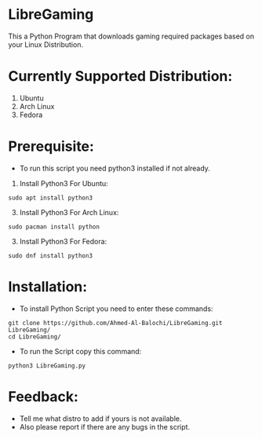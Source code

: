 # LibreGaming
This a Python Program that downloads gaming required packages based on your Linux Distribution.

# Currently Supported Distribution:
1. Ubuntu
2. Arch Linux
3. Fedora

# Prerequisite:
* To run this script you need python3 installed if not already.

1. Install Python3 For Ubuntu:
```
sudo apt install python3
```
3. Install Python3 For Arch Linux:
```
sudo pacman install python
```
3. Install Python3 For Fedora:
```
sudo dnf install python3
```

# Installation:
* To install Python Script you need to enter these commands:
```
git clone https://github.com/Ahmed-Al-Balochi/LibreGaming.git LibreGaming/
cd LibreGaming/
```

* To run the Script copy this command:
```
python3 LibreGaming.py
```

# Feedback:
* Tell me what distro to add if yours is not available.
* Also please report if there are any bugs in the script.